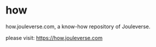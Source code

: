 # how

how.jouleverse.com, a know-how repository of Jouleverse.

please visit: https://how.jouleverse.com
